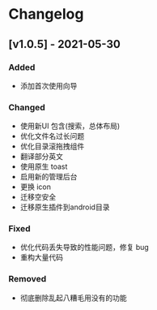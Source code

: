 # Changelog

## [v1.0.5] - 2021-05-30

### Added

- 添加首次使用向导

### Changed

- 使用新UI 包含(搜索，总体布局)
- 优化文件名过长问题
- 优化目录滚拖拽组件
- 翻译部分英文
- 使用原生 toast
- 启用新的管理后台
- 更换 icon
- 迁移空安全
- 迁移原生插件到android目录

### Fixed

- 优化代码丢失导致的性能问题，修复 bug
- 重构大量代码

### Removed

- 彻底删除乱起八糟毛用没有的功能

